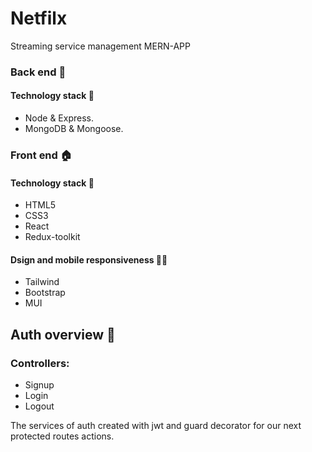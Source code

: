 ﻿# Netfilx
Streaming service management MERN-APP

### Back end 🧱
#### Technology stack 🧰
- Node & Express.
- MongoDB & Mongoose.

### Front end 🏠
#### Technology stack 🧰
- HTML5
- CSS3
- React
- Redux-toolkit
#### Dsign and mobile responsiveness 🎨📱 
- Tailwind 
- Bootstrap
- MUI

## Auth overview 🔐
### Controllers:
- Signup
- Login
- Logout

The services of auth created with jwt and guard decorator for our next protected routes actions.



